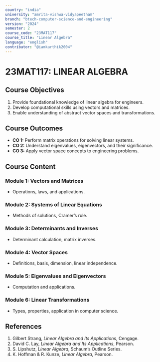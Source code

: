 ```yaml
---
country: "india"
university: "amrita-vishwa-vidyapeetham"
branch: "btech-computer-science-and-engineering"
version: "2024"
semester: 2
course_code: "23MAT117"
course_title: "Linear Algebra"
language: "english"
contributor: "@iamkarthik2004"
---
```


# 23MAT117: LINEAR ALGEBRA

## Course Objectives
1. Provide foundational knowledge of linear algebra for engineers.
2. Develop computational skills using vectors and matrices.
3. Enable understanding of abstract vector spaces and transformations.

## Course Outcomes
* **CO 1:** Perform matrix operations for solving linear systems.
* **CO 2:** Understand eigenvalues, eigenvectors, and their significance.
* **CO 3:** Apply vector space concepts to engineering problems.

## Course Content

### Module 1: Vectors and Matrices
* Operations, laws, and applications.

### Module 2: Systems of Linear Equations
* Methods of solutions, Cramer’s rule.

### Module 3: Determinants and Inverses
* Determinant calculation, matrix inverses.

### Module 4: Vector Spaces
* Definitions, basis, dimension, linear independence.

### Module 5: Eigenvalues and Eigenvectors
* Computation and applications.

### Module 6: Linear Transformations
* Types, properties, application in computer science.

## References
1. Gilbert Strang, *Linear Algebra and Its Applications*, Cengage.
2. David C. Lay, *Linear Algebra and Its Applications*, Pearson.
3. S. Lipshutz, *Linear Algebra*, Schaum’s Outline Series.
4. K. Hoffman & R. Kunze, *Linear Algebra*, Pearson.
